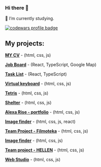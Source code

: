 ### Hi there 👋

🔭 I’m currently studying.

<a href="https://www.codewars.com/users/KotenkoNata">
  <img src="https://www.codewars.com/users/KotenkoNata/badges/large" alt="codewars profile badge">
</a>



## My projects:

[**MY CV**](https://kotenkonata.github.io/rsschool-cv/) - (html, css, js)

[**Job Board**](https://kotenkonata.github.io/job-board/) - (React, TypeScript, Google Map)

[**Task List**](https://kotenkonata.github.io/typescript-tutorial/) - (React, TypeScript)

[**Virtual keyboard**](https://kotenkonata.github.io/virtual-keyboard/) - (html, css, js)

[**Tetris**](https://famous-rolypoly-2938db.netlify.app/) - (html, css, js)

[**Shelter**](https://serene-queijadas-01b521.netlify.app/) - (html, css, js)

[**Alexa Rise - portfolio**](https://imaginative-pegasus-0b0a8b.netlify.app/) - (html, css, js)

[**Image finder**](https://kotenkonata.github.io/goit-react-hw-03-image-finder/) - (html, css, js, react)

[**Team Project - Filmoteka**](https://dmytro-kostiuk.github.io/Filmoteka/) - (html, css, js)

[**Image finder**](https://kotenkonata.github.io/goit-js-hw-13-image-finder/) - (html, css, js)

[**Team project - HELLEN**](https://projectteam18.github.io/parcel-project-template/) - (html, css, js)

[**Web Studio**](https://kotenkonata.github.io/goit-homework/) - (html, css, js)








